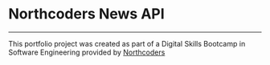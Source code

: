 # Northcoders News API

<!-- Create  a .env files for development and write PGDATABASE=nc_news  -->
<!-- Create  a .env files for testing and write PGDATABASE=nc_news_test  -->

---

This portfolio project was created as part of a Digital Skills Bootcamp in Software Engineering provided by [Northcoders](https://northcoders.com/)
